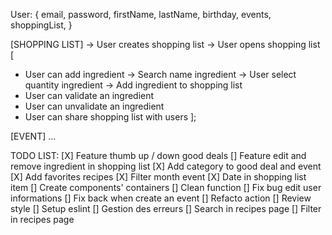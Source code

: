 User: {
  email,
  password,
  firstName,
  lastName,
  birthday,
  events,
  shoppingList,
}

[SHOPPING LIST] 
-> User creates shopping list
-> User opens shopping list [
  - User can add ingredient -> Search name ingredient -> User select quantity ingredient -> Add ingredient to shopping list
  - User can validate an ingredient
  - User can unvalidate an ingredient
  - User can share shopping list with users
];

[EVENT]
...

TODO LIST:
[X] Feature thumb up / down good deals
[] Feature edit and remove ingredient in shopping list
[X] Add category to good deal and event
[X] Add favorites recipes
[X] Filter month event
[X] Date in shopping list item
[] Create components' containers
[] Clean function
[] Fix bug edit user informations
[] Fix back when create an event
[] Refacto action 
[] Review style
[] Setup eslint
[] Gestion des erreurs
[] Search in recipes page
[] Filter in recipes page
